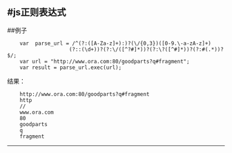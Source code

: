 #js正则表达式
----
##例子

		var  parse_url = /^(?:([A-Za-z]+):)?(\/{0,3})([0-9.\-a-zA-z]+)
						(?::(\d+))?(?:\/([^?#]*))?(?:\?([^#]*))?(?:#(.*))?$/;
		var url = "http://www.ora.com:80/goodparts?q#fragment";
		var result = parse_url.exec(url);

结果：

		http://www.ora.com:80/goodparts?q#fragment
		http
		//
		www.ora.com
		80
		goodparts
		q
		fragment

***
